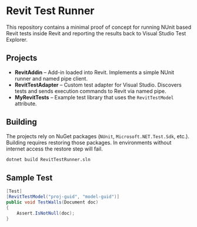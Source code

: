 # Revit Test Runner

This repository contains a minimal proof of concept for running NUnit based Revit tests inside Revit and reporting the results back to Visual Studio Test Explorer.

## Projects

- **RevitAddin** – Add-in loaded into Revit. Implements a simple NUnit runner and named pipe client.
- **RevitTestAdapter** – Custom test adapter for Visual Studio. Discovers tests and sends execution commands to Revit via named pipe.
- **MyRevitTests** – Example test library that uses the `RevitTestModel` attribute.

## Building

The projects rely on NuGet packages (`NUnit`, `Microsoft.NET.Test.Sdk`, etc.). Building requires restoring those packages. In environments without internet access the restore step will fail.

```bash
dotnet build RevitTestRunner.sln
```

## Sample Test

```csharp
[Test]
[RevitTestModel("proj-guid", "model-guid")]
public void TestWalls(Document doc)
{
    Assert.IsNotNull(doc);
}
```
